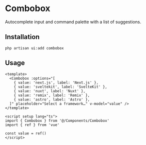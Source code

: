 # Combobox

Autocomplete input and command palette with a list of suggestions.

<ComponentSource
  source="components/Combobox"
/>

<ComponentPreview name="Combobox" />

## Installation

```shell
php artisan ui:add combobox
```

## Usage

```vue
<template>
  <Combobox :options="[
    { value: 'next.js', label: 'Next.js' },
    { value: 'sveltekit', label: 'SvelteKit' },
    { value: 'nuxt', label: 'Nuxt' },
    { value: 'remix', label: 'Remix' },
    { value: 'astro', label: 'Astro' },
  ]" placeholder="Select a framework…" v-model="value" />
</template>

<script setup lang="ts">
import { Combobox } from '@/Components/Combobox'
import { ref } from 'vue'
  
const value = ref()
</script>
```
